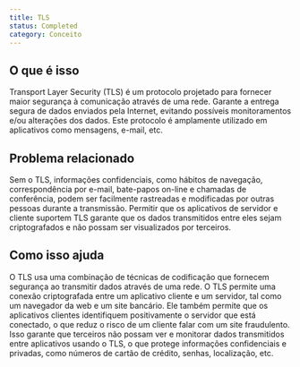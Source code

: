 ```yaml
---
title: TLS
status: Completed
category: Conceito
---
```


## O que é isso

Transport Layer Security (TLS) é um protocolo projetado para fornecer maior segurança à comunicação através de uma rede. Garante a entrega segura de dados enviados pela Internet, evitando possíveis monitoramentos e/ou alterações dos dados. Este protocolo é amplamente utilizado em aplicativos como mensagens, e-mail, etc.

## Problema relacionado 

Sem o TLS, informações confidenciais, como hábitos de navegação, correspondência por e-mail, bate-papos on-line e chamadas de conferência, podem ser facilmente rastreadas e modificadas por outras pessoas durante a transmissão. Permitir que os aplicativos de servidor e cliente suportem TLS garante que os dados transmitidos entre eles sejam criptografados e não possam ser visualizados por terceiros.

## Como isso ajuda

O TLS usa uma combinação de técnicas de codificação que fornecem segurança ao transmitir dados através de uma rede. O TLS permite uma conexão criptografada entre um aplicativo cliente e um servidor, tal como um navegador da web e um site bancário. Ele também permite que os aplicativos clientes identifiquem positivamente o servidor que está conectado, o que reduz o risco de um cliente falar com um site fraudulento. Isso garante que terceiros não possam ver e monitorar dados transmitidos entre aplicativos usando o TLS, o que protege informações confidenciais e privadas, como números de cartão de crédito, senhas, localização, etc.
